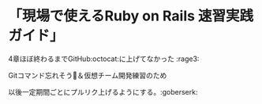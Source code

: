 # 「現場で使えるRuby on Rails 速習実践ガイド」

4章ほぼ終わるまでGitHub:octocat:に上げてなかった :rage3:

Gitコマンド忘れそう:chicken:＆仮想チーム開発練習のため

以後一定期間ごとにプルリク上げるようにする。:goberserk:
